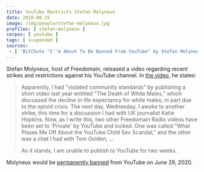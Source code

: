 ```yaml
---
title: YouTube Restricts Stefan Molyneux
date: 2018-08-15
image: /img/people/stefan-molyneux.jpg
profiles: [ stefan-molyneux ]
corpos: [ youtube ]
tags: [ suspended ]
sources:
 - [ 'BitChute "I''m About To Be Banned From YouTube" by Stefan Molyneux (15 Aug 2018)', 'https://www.bitchute.com/video/DUpBbS8tfSkb/' ]
---
```


Stefan Molyneux, host of Freedomain, released a video regarding recent strikes
and restrictions against his YouTube channel. In [the
video](https://www.bitchute.com/video/DUpBbS8tfSkb/), he states:
> Apparently, I had "violated community standards" by publishing a short video
> last year entitled "The Death of White Males," which discussed the decline in
> life expectancy for white males, in part due to the opioid crisis. The next
> day, Wednesday, I awoke to another strike, this time for a discussion I had
> with UK journalist Katie Hopkins. Now, as I write this, two other Freedomain
> Radio videos have been set to 'Private' by YouTube and locked. One was called
> "What Pisses Me Off About the YouTube Child Sex Scandal," and the other was a
> chat I had with Tom Golden, ...

> As it stands, I am unable to publish to YouTube for two weeks.

Molyneux would be [permanently banned](/e/youtube-bans-stefan-molyneux)
from YouTube on June 29, 2020.
